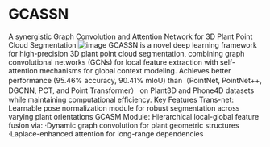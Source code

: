 # GCASSN
A synergistic Graph Convolution and Attention Network for 3D Plant Point Cloud Segmentation
![image](https://github.com/user-attachments/assets/a910b9aa-0e6a-41b7-891e-0e9056bfa3be)
GCASSN is a novel deep learning framework for high-precision 3D plant point cloud segmentation, combining graph convolutional networks (GCNs) for local feature extraction with self-attention mechanisms for global context modeling. Achieves better performance (95.46% accuracy, 90.41% mIoU) than（PointNet, PointNet++, DGCNN, PCT, and Point Transformer） on Plant3D and Phone4D datasets while maintaining computational efficiency.
Key Features
Trans-net: Learnable pose normalization module for robust segmentation across varying plant orientations
GCASM Module: Hierarchical local-global feature fusion via:
	·Dynamic graph convolution for plant geometric structures
	·Laplace-enhanced attention for long-range dependencies
